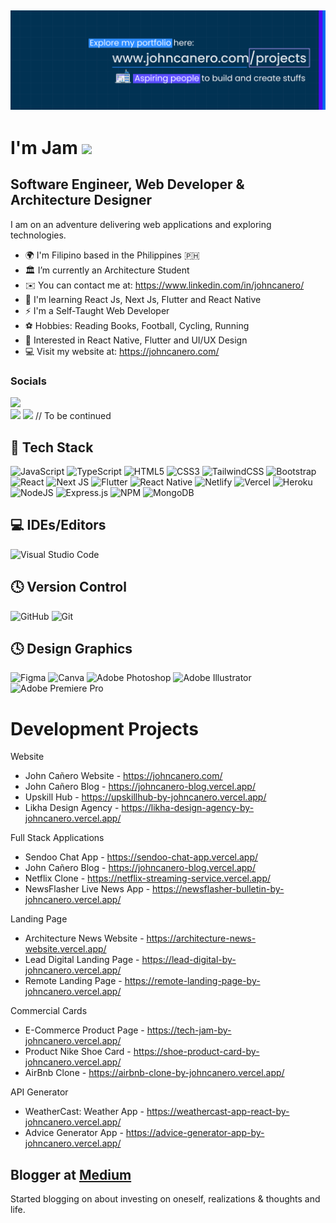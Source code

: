 [![@johncanero](https://raw.githubusercontent.com/johncanero/johncanero/main/assets/LinkBackgroundGithub.jpg)](https://johncanero.com/)
------------------------------------------- 

<h1 align="left">I'm Jam <img src="https://media.giphy.com/media/hvRJCLFzcasrR4ia7z/giphy.gif" width="28"></h1>

Software Engineer, Web Developer & Architecture Designer
--------------------------------------

I am on an adventure delivering web applications and exploring technologies. 

- 🌍 I'm Filipino based in the Philippines 🇵🇭
- 🏛️ I’m currently an Architecture Student
- ✉️ You can contact me at: https://www.linkedin.com/in/johncanero/
- 🧠 I'm learning React Js, Next Js, Flutter and React Native
- ⚡ I'm a Self-Taught Web Developer
- ⚽ Hobbies: Reading Books, Football, Cycling, Running
- 🧐 Interested in React Native, Flutter and UI/UX Design
- 💻 Visit my website at: https://johncanero.com/

### Socials 
<a href="https://instagram.com/johncanero.studio"><img src="	https://img.shields.io/badge/Instagram-E4405F?style=for-the-badge&logo=instagram&logoColor=white"></a>  
<a href="https://www.linkedin.com/in/johncanero/"><img src="https://img.shields.io/badge/LinkedIn-0077B5?style=for-the-badge&logo=linkedin&logoColor=white"></a> 
<a href="https://twitter.com/johncaneroo"><img src="https://img.shields.io/badge/Twitter-1DA1F2?style=for-the-badge&logo=twitter&logoColor=white"></a> 
// To be continued

## 💼 Tech Stack

![JavaScript](https://img.shields.io/badge/javascript-%23323330.svg?style=for-the-badge&logo=javascript&logoColor=%23F7DF1E) ![TypeScript](https://img.shields.io/badge/typescript-%23007ACC.svg?style=for-the-badge&logo=typescript&logoColor=white) ![HTML5](https://img.shields.io/badge/html5-%23E34F26.svg?style=for-the-badge&logo=html5&logoColor=white) ![CSS3](https://img.shields.io/badge/css3-%231572B6.svg?style=for-the-badge&logo=css3&logoColor=white) ![TailwindCSS](https://img.shields.io/badge/tailwindcss-%2338B2AC.svg?style=for-the-badge&logo=tailwind-css&logoColor=white) ![Bootstrap](https://img.shields.io/badge/bootstrap-%23563D7C.svg?style=for-the-badge&logo=bootstrap&logoColor=white) ![React](https://img.shields.io/badge/react-%2320232a.svg?style=for-the-badge&logo=react&logoColor=%2361DAFB) ![Next JS](https://img.shields.io/badge/Next-black?style=for-the-badge&logo=next.js&logoColor=white) ![Flutter](https://img.shields.io/badge/Flutter-%2302569B.svg?style=for-the-badge&logo=Flutter&logoColor=white) ![React Native](https://img.shields.io/badge/react_native-%2320232a.svg?style=for-the-badge&logo=react&logoColor=%2361DAFB) ![Netlify](https://img.shields.io/badge/netlify-%23000000.svg?style=for-the-badge&logo=netlify&logoColor=#00C7B7) ![Vercel](https://img.shields.io/badge/vercel-%23000000.svg?style=for-the-badge&logo=vercel&logoColor=white) ![Heroku](https://img.shields.io/badge/heroku-%23430098.svg?style=for-the-badge&logo=heroku&logoColor=white) ![NodeJS](https://img.shields.io/badge/node.js-6DA55F?style=for-the-badge&logo=node.js&logoColor=white) ![Express.js](https://img.shields.io/badge/express.js-%23404d59.svg?style=for-the-badge&logo=express&logoColor=%2361DAFB) ![NPM](https://img.shields.io/badge/NPM-%23000000.svg?style=for-the-badge&logo=npm&logoColor=white) ![MongoDB](https://img.shields.io/badge/MongoDB-%234ea94b.svg?style=for-the-badge&logo=mongodb&logoColor=white)

## 💻 IDEs/Editors

![Visual Studio Code](https://img.shields.io/badge/Visual%20Studio%20Code-0078d7.svg?style=for-the-badge&logo=visual-studio-code&logoColor=white) 

<!-- ![Atom](https://img.shields.io/badge/Atom-%2366595C.svg?style=for-the-badge&logo=atom&logoColor=white) ![Sublime Text](https://img.shields.io/badge/sublime_text-%23575757.svg?style=for-the-badge&logo=sublime-text&logoColor=important) -->

## 🕓 Version Control 

![GitHub](https://img.shields.io/badge/github-%23121011.svg?style=for-the-badge&logo=github&logoColor=white) ![Git](https://img.shields.io/badge/git-%23F05033.svg?style=for-the-badge&logo=git&logoColor=white)


## 🕓 Design Graphics

![Figma](https://img.shields.io/badge/figma-%23F24E1E.svg?style=for-the-badge&logo=figma&logoColor=white) ![Canva](https://img.shields.io/badge/Canva-%2300C4CC.svg?style=for-the-badge&logo=Canva&logoColor=white) ![Adobe Photoshop](https://img.shields.io/badge/adobe%20photoshop-%2331A8FF.svg?style=for-the-badge&logo=adobe%20photoshop&logoColor=white) ![Adobe Illustrator](https://img.shields.io/badge/adobe%20illustrator-%23FF9A00.svg?style=for-the-badge&logo=adobe%20illustrator&logoColor=white) ![Adobe Premiere Pro](https://img.shields.io/badge/Adobe%20Premiere%20Pro-9999FF.svg?style=for-the-badge&logo=Adobe%20Premiere%20Pro&logoColor=white)




<h1> Development Projects </h1>

Website
- John Cañero Website - https://johncanero.com/
- John Cañero Blog - https://johncanero-blog.vercel.app/
- Upskill Hub - https://upskillhub-by-johncanero.vercel.app/
- Likha Design Agency - https://likha-design-agency-by-johncanero.vercel.app/

Full Stack Applications
- Sendoo Chat App - https://sendoo-chat-app.vercel.app/
- John Cañero Blog - https://johncanero-blog.vercel.app/
- Netflix Clone - https://netflix-streaming-service.vercel.app/
- NewsFlasher Live News App - https://newsflasher-bulletin-by-johncanero.vercel.app/

Landing Page
- Architecture News Website - https://architecture-news-website.vercel.app/
- Lead Digital Landing Page - https://lead-digital-by-johncanero.vercel.app/
- Remote Landing Page - https://remote-landing-page-by-johncanero.vercel.app/

Commercial Cards
- E-Commerce Product Page - https://tech-jam-by-johncanero.vercel.app/
- Product Nike Shoe Card - https://shoe-product-card-by-johncanero.vercel.app/
- AirBnb Clone - https://airbnb-clone-by-johncanero.vercel.app/

API Generator
- WeatherCast: Weather App - https://weathercast-app-react-by-johncanero.vercel.app/
- Advice Generator App - https://advice-generator-app-by-johncanero.vercel.app/


## Blogger at <a href="https://medium.com/@johncanero">Medium</a> </h2>
Started blogging on about investing on oneself, realizations & thoughts and life. 

